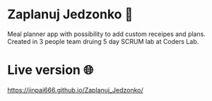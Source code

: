 

# Zaplanuj Jedzonko :fork_and_knife:
Meal planner app with possibility to add custom receipes and plans.\
Created in 3 people team druing 5 day SCRUM lab at Coders Lab.

# Live version :globe_with_meridians:
 https://jinpai666.github.io/Zaplanuj_Jedzonko/
